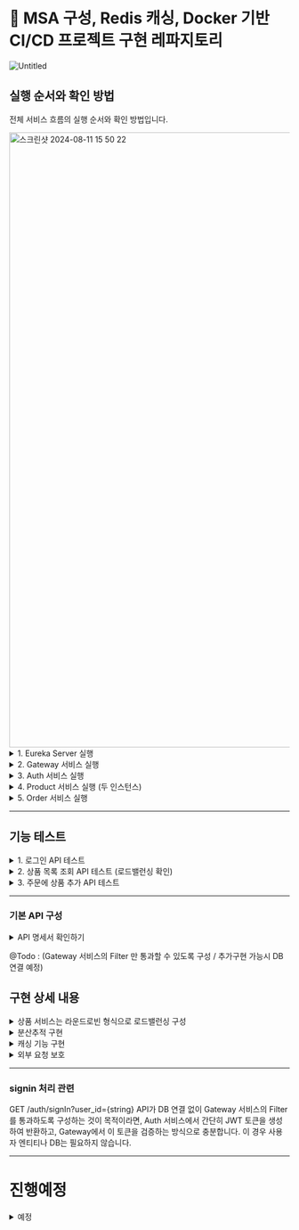 # 📘 MSA 구성, Redis 캐싱, Docker 기반 CI/CD 프로젝트 구현 레파지토리

![Untitled](https://github.com/user-attachments/assets/8d008528-893a-40d8-aa29-843487d92d7d)

## 실행 순서와 확인 방법

전체 서비스 흐름의 실행 순서와 확인 방법입니다.

<img width="1104" alt="스크린샷 2024-08-11 15 50 22" src="https://github.com/user-attachments/assets/2a236b54-3e44-42f7-8031-ba062730d37e">


<details>
<summary>1. Eureka Server 실행</summary>
1. `server` 어플리케이션을 실행합니다.
2. 브라우저에서 `http://localhost:19090`로 접속하여 Eureka 서버 대시보드를 확인합니다.
</details>

<details>
<summary>2. Gateway 서비스 실행</summary>
1. `gateway` 어플리케이션을 실행합니다.
2. Eureka 대시보드에서 `gateway` 서비스가 등록되었는지 확인합니다.
</details>

<details>
<summary>3. Auth 서비스 실행</summary>
1. `auth` 어플리케이션을 실행합니다.
2. Eureka 대시보드에서 `auth` 서비스가 등록되었는지 확인합니다.
</details>

<details>
<summary>4. Product 서비스 실행 (두 인스턴스)</summary>
1. `product` 어플리케이션을 두 번 실행합니다. 각 인스턴스의 포트는 `19093`과 `19094`로 설정합니다.
2. Eureka 대시보드에서 두 개의 `product` 서비스 인스턴스가 등록되었는지 확인합니다.
</details>

<details>
<summary>5. Order 서비스 실행</summary>
1. `order` 어플리케이션을 실행합니다.
2. Eureka 대시보드에서 `order` 서비스가 등록되었는지 확인합니다.
</details>



--- 

## 기능 테스트

<details>
<summary>1. 로그인 API 테스트</summary>
<img width="700" alt="스크린샷 2024-08-11 15 48 58" src="https://github.com/user-attachments/assets/6ab2a324-5304-4725-81eb-c4349c74c0c8">

1. 브라우저나 API 클라이언트를 사용하여 `http://localhost:19091/auth/signIn?user_id=test`에 GET 요청을 보냅니다.
2. JWT 토큰이 반환되는지 확인합니다.
</details>



<details>
<summary>2. 상품 목록 조회 API 테스트 (로드밸런싱 확인)</summary>
<img width="700" alt="스크린샷 2024-08-11 18 31 45" src="https://github.com/user-attachments/assets/fed932bf-ed24-4a2d-9505-51c240fd1f9b">
<img width="700" alt="스크린샷 2024-08-11 18 31 51" src="https://github.com/user-attachments/assets/5800b9d3-ce9d-47ae-99a5-994e06b38d7f">


1. 브라우저나 API 클라이언트를 사용하여 `http://localhost:19091/products`에 GET 요청을 보냅니다.
2. 응답 헤더에 `Server-Port` 값이 `19093`과 `19094`로 번갈아 가며 설정되는지 확인합니다.
</details>

<details>
<summary>3. 주문에 상품 추가 API 테스트</summary>
1. 브라우저나 API 클라이언트를 사용하여 `http://localhost:19091/order`에 POST 요청을 보냅니다.

2. 주문에 상품이 정상적으로 추가되는지 확인합니다.
3. 상품이 존재하지 않을 경우 주문에 저장되지 않는지 확인합니다.
</details>

---

### 기본 API 구성

   <details>
<summary>API 명세서 확인하기</summary>

### API 목록

1. **상품 추가 API**
   - **URL**: `POST /products`
   - **상품 Entity**
     | Key         | Value                          |
     |-------------|--------------------------------|
     | product_id  | Long (Primary, Auto Increment) |
     | name        | String                         |
     | supply_price| Integer                        |

2. **상품 목록 조회 API**
   - **URL**: `GET /products`
   - **응답 형태**: List<응답 객체>
   - **응답 객체**
     | Key         | Value  |
     |-------------|--------|
     | product_id  | Long   |
     | name        | String |
     | supply_price| Integer|

3. **주문 추가 API**
   - **URL**: `POST /order`
   - **주문 Entity**
     | Key        | Value                          |
     |------------|--------------------------------|
     | order_id   | Long (Primary, Auto Increment) |
     | name       | String                         |
     | product_ids| List<Long>                     |
   - **주문 매핑 상품 Entity**
     | Key        | Value                          |
     |------------|--------------------------------|
     | id         | Long (Primary, Auto Increment) |
     | product_id | Long                           |

4. **주문에 상품을 추가하는 API**
   - **URL**: `PUT /order/{orderId}`
   - **요청 Body**
     | Key        | Value |
     |------------|-------|
     | product_id | Long  |

5. **주문 단건 조회 API**
   - **URL**: `GET /order/{orderId}`
   - **응답 객체**
     | Key        | Value          |
     |------------|----------------|
     | order_id   | Long           |
     | product_ids| List<Integer>  |

6. **로그인 API**
   - **URL**: `GET /auth/signIn?user_id={string}`
</details>



@Todo :  (Gateway 서비스의 Filter 만 통과할 수 있도록 구성 / 추가구현 가능시 DB 연결 예정)

## 구현 상세 내용

<details>
<summary>상품 서비스는 라운드로빈 형식으로 로드밸런싱 구성</summary>
1. 라운드로빈 형식으로 로드밸런싱을 구현해서 상품 서비스가 호출될 때마다 두 서비스를 반복하며 호출되게 구성합니다.
2. 상품 목록을 조회할 때마다 API 의 응답 헤더의 `Server-Port` 값이 `19093` , `19094` 로 변경됩니다.
</details>

<details>
<summary>분산추적 구현</summary>
- `주문 서비스` 와 `상품 서비스` 에 Zipkin 을 연동하고, 호출시 Zipkin 대시보드에 `Duration` 이 측정됩니다. (대시보드로 확인 가능 -> @Todo : 대시보드 이미지 추가 예정)
</details>

<details>
<summary>캐싱 기능 구현</summary>
- 주문 조회 API 의 결과를 캐싱 처리하여 **60초 동안**은 DB 에서 불러오는 데이터가 아닌 **메모리에 캐싱된 데이터**가 보여지도록 설정합니다.
</details>

<details>
<summary>외부 요청 보호</summary>
- Oauth2,JWT 기반으로 인증/인가를 구성하여 인가 없이 `상품 서비스`, `주문 서비스`를 호출할 때 **401** HTTP **Status Code를 응답하도록 설정합니다**
</details>




---

### signin 처리 관련 

GET /auth/signIn?user_id={string} API가 DB 연결 없이 Gateway 서비스의 Filter를 통과하도록 구성하는 것이 목적이라면, Auth 서비스에서 간단히 JWT 토큰을 생성하여 반환하고, Gateway에서 이 토큰을 검증하는 방식으로 충분합니다. 이 경우 사용자 엔티티나 DB는 필요하지 않습니다.


---

# 진행예정

<details>
<summary>예정 </summary>

* Advanced - 캐시 활용
@ Todo : 내용정리 필요함 
1. [상품 추가 API](https://www.notion.so/0c299a44a1db4301bd26ad2f5004564b?pvs=21)  를 호출 할 경우 [상품 조회 API](https://www.notion.so/0c299a44a1db4301bd26ad2f5004564b?pvs=21) 의 응답 데이터 캐시가 갱신되도록 구현할 예정입니다. 
    (~~MSA~~ **인메모리 저장소 및 캐싱 강의** 중 **Spring Boot 프로젝트에 캐싱 적용하기** 를 참고해서 구현예정입니다)
2. 상품 추가 후 [상품 조회 API](https://www.notion.so/0c299a44a1db4301bd26ad2f5004564b?pvs=21) 호출 시 데이터가 변경 되는지 확인할 수 있습니다.

* 로컬과 서버의 환경을 분리
- 로컬에서는 [localhost:3306](http://localhost:3306) 으로 DB에 접근하고, 서버에 배포시엔 RDS 주소로 접근하게 구성하도록 환경을 분리합니다 (환경은 `dev`, `prod` 프로필로 나뉩니다).
</details>
